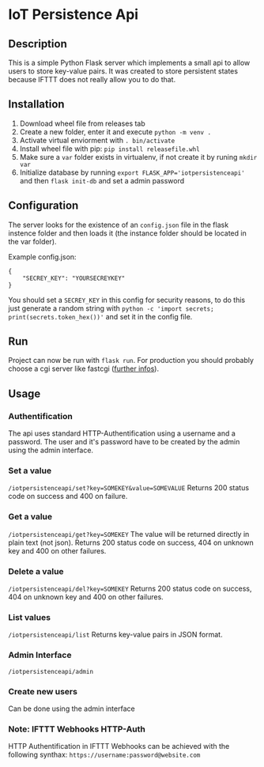 # IoT Persistence Api
## Description
This is a simple Python Flask server which implements a small api to allow users to store key-value pairs. It was created to store persistent states because IFTTT does not really allow you to do that.

## Installation
1. Download wheel file from releases tab
2. Create a new folder, enter it and execute `python -m venv .`
3. Activate virtual enviorment with `. bin/activate`
4. Install wheel file with pip: `pip install releasefile.whl`
5. Make sure a `var` folder exists in virtualenv, if not create it by runing `mkdir var`
6. Initialize database by running `export FLASK_APP='iotpersistenceapi'` and then `flask init-db` and set a admin password

## Configuration
The server looks for the existence of an `config.json` file in the flask instence folder and then loads it (the instance folder should be located in the var folder).

Example config.json:
```
{
	"SECREY_KEY": "YOURSECREYKEY"
}
```
You should set a `SECREY_KEY` in this config for security reasons, to do this just generate a random string with `python -c 'import secrets; print(secrets.token_hex())'` and set it in the config file.


## Run
Project can now be run with `flask run`. For production you should probably choose a cgi server like fastcgi ([further infos](https://flask.palletsprojects.com/en/2.0.x/tutorial/deploy/)).

## Usage
### Authentification
The api uses standard HTTP-Authentification using a username and a password. The user and it's password have to be created by the admin using the admin interface.

### Set a value
`/iotpersistenceapi/set?key=SOMEKEY&value=SOMEVALUE`
Returns 200 status code on success and 400 on failure.

### Get a value
`/iotpersistenceapi/get?key=SOMEKEY`
The value will be returned directly in plain text (not json).
Returns 200 status code on success, 404 on unknown key and 400 on other failures.

### Delete a value
`/iotpersistenceapi/del?key=SOMEKEY`
Returns 200 status code on success, 404 on unknown key and 400 on other failures.

### List values
`/iotpersistenceapi/list`
Returns key-value pairs in JSON format.

### Admin Interface
`/iotpersistenceapi/admin`

### Create new users
Can be done using the admin interface

### Note: IFTTT Webhooks HTTP-Auth
HTTP Authentification in IFTTT Webhooks can be achieved with the following synthax: `https://username:password@website.com`
